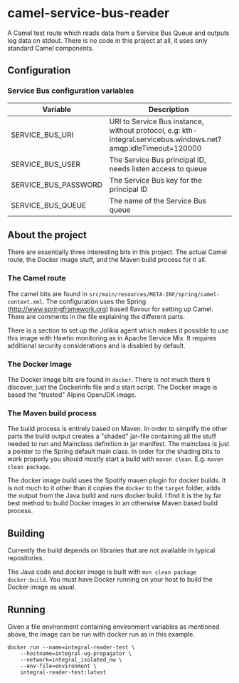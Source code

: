 # camel-service-bus-reader

A Camel test route which reads data from a Service Bus Queue and outputs
log data on stdout. There is no code in this project at all, it uses only
standard Camel components.

## Configuration

### Service Bus configuration variables

| Variable | Description |
|---------------------|---------------------|
| SERVICE_BUS_URI | URI to Service Bus instance, without protocol, e.g: kth-integral.servicebus.windows.net?amqp.idleTimeout=120000 |
| SERVICE_BUS_USER | The Service Bus principal ID, needs listen access to queue |
| SERVICE_BUS_PASSWORD | The Service Bus key for the principal ID |
| SERVICE_BUS_QUEUE | The name of the Service Bus queue |

## About the project

There are essentially three interesting bits in this project. The actual Camel route, 
the Docker image stuff, and the Maven build process for it all.

### The Camel route

The camel bits are found in `src/main/resources/META-INF/spring/camel-context.xml`.
The configuration uses the Spring (http://www.springframework.org) based flavour
for setting up Camel. There are comments in the file explaining the different parts.

There is a section to set up the Jolikia agent which makes it possible to use this
image with Hawtio monitoring as in Apache Service Mix. It requires additional
security considerations and is disabled by default.

### The Docker image

The Docker image bits are found in `docker`. There is not much there ti discover, 
just the Dockerinfo file and a start script. The Docker image is based the 
"trusted" Alpine OpenJDK image.

### The Maven build process

The build process is entirely based on Maven. In order to simplify the other parts
the build output creates a "shaded" jar-file containing all the stuff needed to run
and Mainclass definition in jar manifest. The mainclass is just a pointer to the
Spring default main class. In order for the shading bits to work properly you should
mostly start a build with `maven clean`. E.g. `maven clean package`.

The docker image build uses the Spotify maven plugin for docker builds. It is not
much to it other than it copies the `docker` to the `target` folder, adds the
output from the Java build and runs docker build. I find it is the by far best method
to build Docker images in an otherwise Maven based build process.

## Building

Currently the build depends on libraries that are not available in typical
repositories.

The Java code and docker image is built with `mvn clean package docker:build`.
You must have Docker running on your host to build the Docker image as usual.

## Running

Given a file environment containing environment variables as mentioned above, the image can be run with docker run as in this example.

```
docker run --name=integral-reader-test \
    --hostname=integral-ug-propagator \
    --network=integral_isolated_nw \
    --env-file=environment \
    integral-reader-test:latest
```
